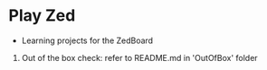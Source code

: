 
# Play Zed

- Learning projects for the ZedBoard

1. Out of the box check:  refer to README.md in 'OutOfBox' folder
